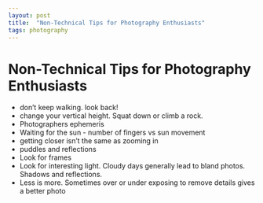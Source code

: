 ```yaml
---
layout: post
title:  "Non-Technical Tips for Photography Enthusiasts"
tags: photography
---
```


# Non-Technical Tips for Photography Enthusiasts
- don’t keep walking. look back! 
- change your vertical height. Squat down or climb a rock.
- Photographers ephemeris 
- Waiting for the sun - number of fingers vs sun movement 
- getting closer isn’t the same as zooming in 
- puddles and reflections 
- Look for frames 
- Look for interesting light. Cloudy days generally lead to bland photos. Shadows and reflections. 
- Less is more. Sometimes over or under exposing to remove details gives a better photo
